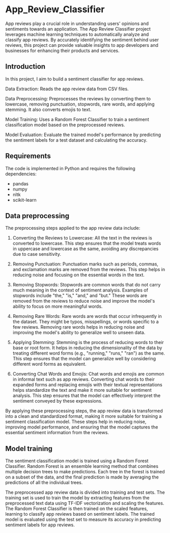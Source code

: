 # App_Review_Classifier
App reviews play a crucial role in understanding users' opinions and sentiments towards an application. The App Review Classifier project leverages machine learning techniques to automatically analyze and classify app reviews. By accurately identifying the sentiment behind user reviews, this project can provide valuable insights to app developers and businesses for enhancing their products and services.

## Introduction
In this project, I aim to build a sentiment classifier for app reviews. 

Data Extraction: Reads the app review data from CSV files.

Data Preprocessing: Preprocesses the reviews by converting them to lowercase, removing punctuation, stopwords, rare words, and applying stemming. It also converts emojis to text.

Model Training: Uses a Random Forest Classifier to train a sentiment classification model based on the preprocessed reviews.

Model Evaluation: Evaluate the trained model's performance by predicting the sentiment labels for a test dataset and calculating the accuracy.

## Requirements
The code is implemented in Python and requires the following dependencies:

- pandas
- numpy
- nltk
- scikit-learn

## Data preprocessing
The preprocessing steps applied to the app review data include:

1. Converting the Reviews to Lowercase:
All the text in the reviews is converted to lowercase. This step ensures that the model treats words in uppercase and lowercase as the same, avoiding any discrepancies due to case sensitivity.

2. Removing Punctuation:
Punctuation marks such as periods, commas, and exclamation marks are removed from the reviews. This step helps in reducing noise and focusing on the essential words in the text.

3. Removing Stopwords:
Stopwords are common words that do not carry much meaning in the context of sentiment analysis. Examples of stopwords include "the," "is," "and," and "but." These words are removed from the reviews to reduce noise and improve the model's ability to focus on more meaningful words.

4. Removing Rare Words:
Rare words are words that occur infrequently in the dataset. They might be typos, misspellings, or words specific to a few reviews. Removing rare words helps in reducing noise and improving the model's ability to generalize well to unseen data.

5. Applying Stemming:
Stemming is the process of reducing words to their base or root form. It helps in reducing the dimensionality of the data by treating different word forms (e.g., "running," "runs," "ran") as the same. This step ensures that the model can generalize well by considering different word forms as equivalent.

6. Converting Chat Words and Emojis:
Chat words and emojis are common in informal text such as app reviews. Converting chat words to their expanded forms and replacing emojis with their textual representations helps standardize the text and make it more suitable for sentiment analysis. This step ensures that the model can effectively interpret the sentiment conveyed by these expressions.

By applying these preprocessing steps, the app review data is transformed into a clean and standardized format, making it more suitable for training a sentiment classification model. These steps help in reducing noise, improving model performance, and ensuring that the model captures the essential sentiment information from the reviews.

## Model training
The sentiment classification model is trained using a Random Forest Classifier. Random Forest is an ensemble learning method that combines multiple decision trees to make predictions. Each tree in the forest is trained on a subset of the data, and the final prediction is made by averaging the predictions of all the individual trees.

The preprocessed app review data is divided into training and test sets. The training set is used to train the model by extracting features from the preprocessed text data using TF-IDF vectorization and scaling the features. The Random Forest Classifier is then trained on the scaled features, learning to classify app reviews based on sentiment labels. The trained model is evaluated using the test set to measure its accuracy in predicting sentiment labels for app reviews.
